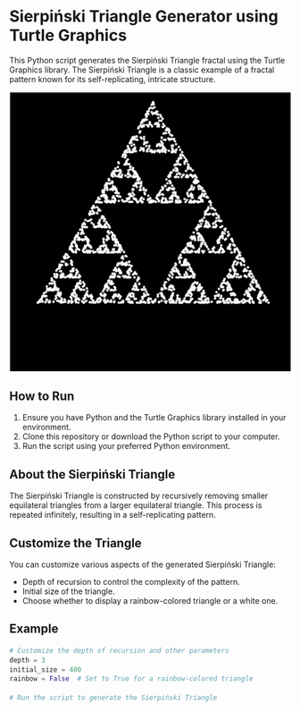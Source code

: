 # Sierpiński Triangle Generator using Turtle Graphics

This Python script generates the Sierpiński Triangle fractal using the Turtle Graphics library. The Sierpiński Triangle is a classic example of a fractal pattern known for its self-replicating, intricate structure.

![Sierpiński Triangle](sierpinski_triangle.png)

## How to Run

1. Ensure you have Python and the Turtle Graphics library installed in your environment.
2. Clone this repository or download the Python script to your computer.
3. Run the script using your preferred Python environment.

## About the Sierpiński Triangle

The Sierpiński Triangle is constructed by recursively removing smaller equilateral triangles from a larger equilateral triangle. This process is repeated infinitely, resulting in a self-replicating pattern.

## Customize the Triangle

You can customize various aspects of the generated Sierpiński Triangle:

- Depth of recursion to control the complexity of the pattern.
- Initial size of the triangle.
- Choose whether to display a rainbow-colored triangle or a white one.

## Example

```python
# Customize the depth of recursion and other parameters
depth = 3
initial_size = 400
rainbow = False  # Set to True for a rainbow-colored triangle

# Run the script to generate the Sierpiński Triangle
